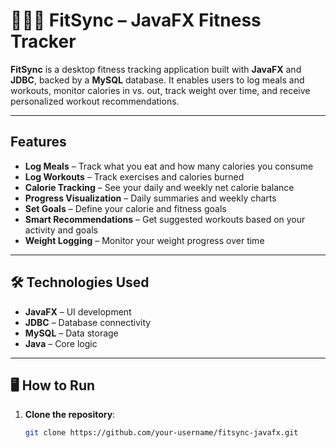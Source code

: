 # 💪🥗🔥 FitSync – JavaFX Fitness Tracker

**FitSync** is a desktop fitness tracking application built with **JavaFX** and **JDBC**, backed by a **MySQL** database. It enables users to log meals and workouts, monitor calories in vs. out, track weight over time, and receive personalized workout recommendations.

---

##  Features

-  **Log Meals** – Track what you eat and how many calories you consume
-  **Log Workouts** – Track exercises and calories burned
-  **Calorie Tracking** – See your daily and weekly net calorie balance
- **Progress Visualization** – Daily summaries and weekly charts
- **Set Goals** – Define your calorie and fitness goals
- **Smart Recommendations** – Get suggested workouts based on your activity and goals
-  **Weight Logging** – Monitor your weight progress over time

---

## 🛠️ Technologies Used

- **JavaFX** – UI development
- **JDBC** – Database connectivity
- **MySQL** – Data storage
- **Java** – Core logic

---

## 🖥️ How to Run

1. **Clone the repository**:
   ```bash
   git clone https://github.com/your-username/fitsync-javafx.git
